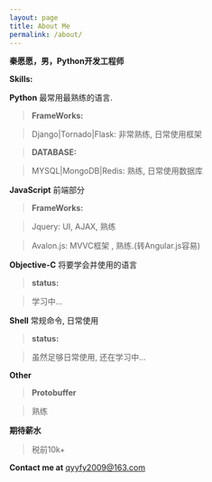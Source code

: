 ```yaml
---
layout: page
title: About Me
permalink: /about/
---
```


**秦愿愿，男，Python开发工程师**

**Skills:**

**Python**  最常用最熟练的语言.

>**FrameWorks:**

>Django|Tornado|Flask: 非常熟练, 日常使用框架

>**DATABASE:**

>MYSQL|MongoDB|Redis: 熟练, 日常使用数据库

**JavaScript**  前端部分

>**FrameWorks:**

>Jquery: UI, AJAX, 熟练

>Avalon.js: MVVC框架 , 熟练.(转Angular.js容易)

**Objective-C** 将要学会并使用的语言

>**status:**

> 学习中...

**Shell**  常规命令, 日常使用

>**status:**

>虽然足够日常使用, 还在学习中...

**Other**

>**Protobuffer**

>熟练

**期待薪水**

>税前10k+

**Contact me at**  [qyyfy2009@163.com](mailto:qyyfy2009@163.com)
